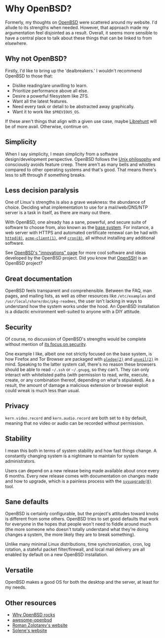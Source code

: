 # Why OpenBSD?

Formerly, my thoughts on [OpenBSD](https://www.openbsd.org/) were
scattered around my website. I'd allude to its strengths when needed.
However, that approach made my argumentation feel disjointed as a
result. Overall, it seems more sensible to have a central place to talk
about these things that can be linked to from elsewhere.

## Why not OpenBSD?

Firstly, I'd like to bring up the 'dealbreakers.' I wouldn't recommend OpenBSD to those that:

- Dislike reading/are unwilling to learn.
- Prioritize performance above all else.
- Desire a powerful filesystem like ZFS.
- Want all the latest features.
- Need every task or detail to be abstracted away graphically.
- Want it to work like `$PREVIOUS_OS`.

If these aren't things that align with a given use case, maybe
[Librehunt](https://librehunt.org/) will be of more avail. Otherwise,
continue on.

## Simplicity

When I say simplicity, I mean simplicity from a software
design/development perspective. OpenBSD follows the [Unix
philosophy](https://web.mit.edu/6.055/old/S2009/notes/unix.pdf) and
consciously avoids feature creep. There aren't as many bells and
whistles compared to other operating systems and that's good. That means
there's less to sift through if something breaks.

## Less decision paralysis

One of Linux's strengths is also a grave weakness: the abundance of
choice. Deciding what implementation to use for a mail/web/DNS/NTP
server is a task in itself, as there are many out there.

With OpenBSD, one already has a sane, powerful, and secure suite of
software to choose from, also known as the [base
system](https://why-openbsd.rocks/fact/base-system-concept/). For
instance, a web server with HTTPS and automated certificate renewal can
be had with [`httpd(8)`](https://man.openbsd.org/httpd),
[`acme-client(1)`](https://man.openbsd.org/acme-client), and
[`cron(8)`](https://man.openbsd.org/cron), all without installing any
additional software.

See [OpenBSD's "innovations"
page](https://www.openbsd.org/innovations.html) for more cool software
and ideas developed by the OpenBSD project. Did you know that
[OpenSSH](https://www.openssh.com/) is an OpenBSD project?

## Great documentation

OpenBSD feels transparent and comprehensible. Between the FAQ, man
pages, and mailing lists, as well as other resources like
`/etc/examples` and `/usr/local/share/doc/pkg-readmes`, the user isn't
lacking in ways to understand how the system works under the hood. An
OpenBSD installation is a didactic environment well-suited to anyone
with a DIY attitude.

## Security

Of course, no discussion of OpenBSD's strengths would be complete
without mention of [its focus on
security](https://www.openbsd.org/security.html).

One example I like, albeit one not strictly focused on the base system,
is how Firefox and Tor Browser are packaged with
[`pledge(2)`](https://man.openbsd.org/pledge) and
[`unveil(2)`](https://man.openbsd.org/unveil) in mind. Speaking to the
latter system call, there's no reason these browsers should be able to
read `~/.ssh` or `~/.gnupg`, so they can't. They can only interact with
whitelisted paths (with permission to read, write, execute, create, or
any combination thereof, depending on what's stipulated). As a result,
the amount of damage a malicious extension or browser exploit could
wreak is much less than usual.

## Privacy

`kern.video.record` and `kern.audio.record` are both set to `0` by
default, meaning that no video or audio can be recorded without
permission.

## Stability

I mean this both in terms of system stability and how fast things
change. A constantly changing system is a nightmare to maintain for
system administrators.

Users can depend on a new release being made available about once every
6 months. Every new release comes with documentation on changes made and
how to upgrade, which is a painless process with the
[`sysupgrade(8)`](https://man.openbsd.org/sysupgrade) tool.

## Sane defaults

OpenBSD is certainly configurable, but the project's attitudes toward
knobs is different from some others. OpenBSD tries to set good
defaults that work for everyone in the hopes that people won't need to
fiddle around much (the more someone who doesn't totally understand what
they're doing changes a system, the more likely they are to break
something).

Unlike many minimal Linux distributions, time synchronization, cron, log
rotation, a stateful packet filter/firewall, and local mail delivery are
all enabled by default on a new OpenBSD installation.

## Versatile

OpenBSD makes a good OS for both the desktop and the server, at least
for my needs.

## Other resources

- [Why OpenBSD rocks](https://why-openbsd.rocks/fact/)
- [awesome-openbsd](https://github.com/ligurio/awesome-openbsd)
- [Roman Zolotarev's website](https://rgz.ee/)
- [Solene's website](https://dataswamp.org/~solene/)
